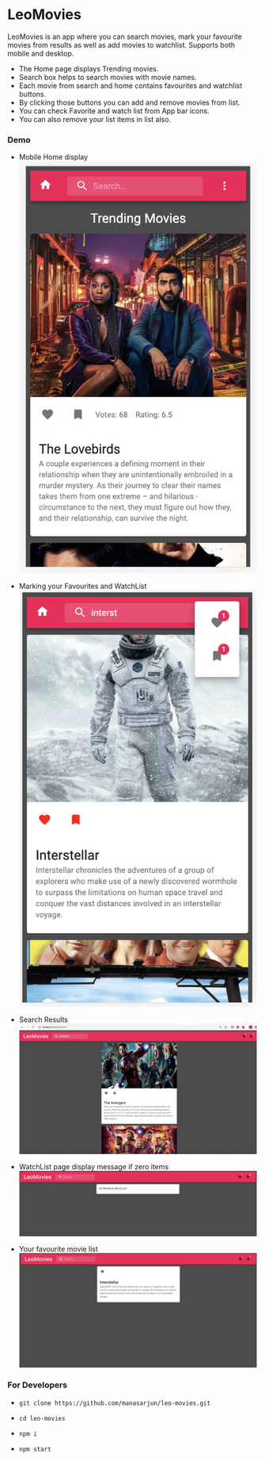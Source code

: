 # LeoMovies

LeoMovies is an app where you can search movies, mark your favourite movies from results as well as add movies to watchlist. Supports both mobile and desktop.
- The Home page displays Trending movies.
- Search box helps to search movies with movie names.
- Each movie from search and home contains favourites and watchlist buttons.
- By clicking those buttons you can add and remove movies from list.
- You can check Favorite and watch list from App bar icons.
- You can also remove your list items in list also.

### Demo

- Mobile Home display
![Marking image](./demoimages/mobileView.png)

- Marking your Favourites and WatchList
![Marking image](./demoimages/marking.png)

- Search Results 
![Marking image](./demoimages/search.png)

- WatchList page display message if zero items
![Marking image](./demoimages/watchListMessage.png)

- Your favourite movie list
![Favourite List](./demoimages/favouriteList.png)

### For Developers

- `git clone https://github.com/manasarjun/leo-movies.git`

- `cd leo-movies`
- `npm i` 
- `npm start`